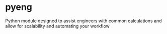 # pyeng
Python module designed to assist engineers with common calculations and allow for scalability and automating your workflow
